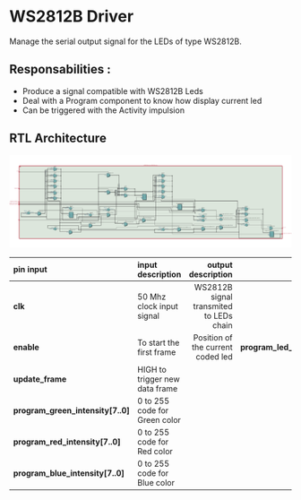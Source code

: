 # WS2812B Driver

Manage the serial output signal for the LEDs of type WS2812B.


## Responsabilities :

- Produce a signal compatible with WS2812B Leds
- Deal with a Program component to know how display current led
- Can be triggered with the Activity impulsion

## RTL Architecture 

![WS2812B Driver Architecture](./assets/WS2812B_driver_arch.png)

|  pin input   | input description  |   output description             |  pin output                    |
|  :---   |  :--- | ---:                         |  ---:                    |
|  **clk**  |  50 Mhz clock input signal  |  WS2812B signal transmited to LEDs chain  |  **leds_line**  |
|  **enable**  |  To start the first frame  | Position of the current coded led | **program_led_number[1..0]** |
|  **update_frame**  | HIGH to trigger new data frame  |  | |
|  **program_green_intensity[7..0]**  | 0 to 255 code for Green color  | |  |
|  **program_red_intensity[7..0]**  | 0 to 255 code for Red color  |  |  |
|  **program_blue_intensity[7..0]**  | 0 to 255 code for Blue color  |  |  |
